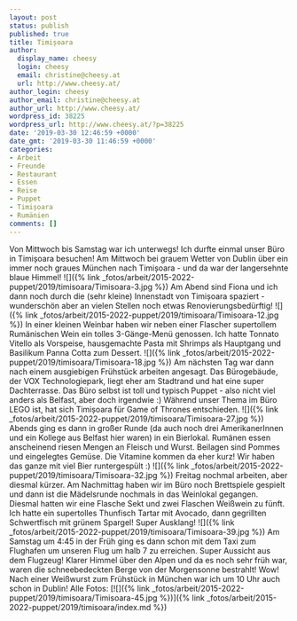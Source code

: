 ```yaml
---
layout: post
status: publish
published: true
title: Timișoara
author:
  display_name: cheesy
  login: cheesy
  email: christine@cheesy.at
  url: http://www.cheesy.at/
author_login: cheesy
author_email: christine@cheesy.at
author_url: http://www.cheesy.at/
wordpress_id: 38225
wordpress_url: http://www.cheesy.at/?p=38225
date: '2019-03-30 12:46:59 +0000'
date_gmt: '2019-03-30 11:46:59 +0000'
categories:
- Arbeit
- Freunde
- Restaurant
- Essen
- Reise
- Puppet
- Timișoara
- Rumänien
comments: []
---
```

Von Mittwoch bis Samstag war ich unterwegs! Ich durfte einmal unser Büro in Timișoara besuchen!
Am Mittwoch bei grauem Wetter von Dublin über ein immer noch graues München nach Timișoara - und da war der langersehnte blaue Himmel!
![]({% link _fotos/arbeit/2015-2022-puppet/2019/timisoara/Timisoara-3.jpg %})
Am Abend sind Fiona und ich dann noch durch die (sehr kleine) Innenstadt von Timișoara spaziert - wunderschön aber an vielen Stellen noch etwas Renovierungsbedürftig!
![]({% link _fotos/arbeit/2015-2022-puppet/2019/timisoara/Timisoara-12.jpg %})
In einer kleinen Weinbar haben wir neben einer Flascher supertollem Rumänischen Wein ein tolles 3-Gänge-Menü genossen. Ich hatte Tonnato Vitello als Vorspeise, hausgemachte Pasta mit Shrimps als Hauptgang und Basilikum Panna Cotta zum Dessert.
![]({% link _fotos/arbeit/2015-2022-puppet/2019/timisoara/Timisoara-18.jpg %})
Am nächsten Tag war dann nach einem ausgiebigen Frühstück arbeiten angesagt. Das Bürogebäude, der VOX Technologiepark, liegt eher am Stadtrand und hat eine super Dachterrasse. Das Büro selbst ist toll und typisch Puppet - also nicht viel anders als Belfast, aber doch irgendwie :) Während unser Thema im Büro LEGO ist, hat sich Timișoara für Game of Thrones entschieden.
![]({% link _fotos/arbeit/2015-2022-puppet/2019/timisoara/Timisoara-27.jpg %})
Abends ging es dann in großer Runde (da auch noch drei AmerikanerInnen und ein Kollege aus Belfast hier waren) in ein Bierlokal. Rumänen essen anscheinend riesen Mengen an Fleisch und Wurst. Beilagen sind Pommes und eingelegtes Gemüse. Die Vitamine kommen da eher kurz! Wir haben das ganze mit viel Bier runtergespült :)
![]({% link _fotos/arbeit/2015-2022-puppet/2019/timisoara/Timisoara-32.jpg %})
Freitag nochmal arbeiten, aber diesmal kürzer. Am Nachmittag haben wir im Büro noch Brettspiele gespielt und dann ist die Mädelsrunde nochmals in das Weinlokal gegangen. Diesmal hatten wir eine Flasche Sekt und zwei Flaschen Weißwein zu fünft. Ich hatte ein supertolles Thunfisch Tartar mit Avocado, dann gegrillten Schwertfisch mit grünem Spargel! Super Ausklang!
![]({% link _fotos/arbeit/2015-2022-puppet/2019/timisoara/Timisoara-39.jpg %})
Am Samstag um 4:45 in der Früh ging es dann schon mit dem Taxi zum Flughafen um unseren Flug um halb 7 zu erreichen. Super Aussicht aus dem Flugzeug! Klarer Himmel über den Alpen und da es noch sehr früh war, waren die schneebedeckten Berge von der Morgensonne bestrahlt! Wow! Nach einer Weißwurst zum Frühstück in München war ich um 10 Uhr auch schon in Dublin!
Alle Fotos:
[![]({% link _fotos/arbeit/2015-2022-puppet/2019/timisoara/Timisoara-45.jpg %})]({% link _fotos/arbeit/2015-2022-puppet/2019/timisoara/index.md %})
